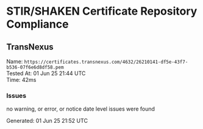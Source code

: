 # STIR/SHAKEN Certificate Repository Compliance

## TransNexus

Name: `https://certificates.transnexus.com/4632/26210141-df5e-43f7-b536-07f6e6d8df58.pem`\
Tested At: 01 Jun 25 21:44 UTC\
Time: 42ms

### Issues

no warning, or error, or notice date level issues were found

Generated: 01 Jun 25 21:52 UTC